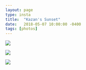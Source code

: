 ```yaml
---
layout: page
type: insta
title:  "Kazan's Sunset"
date:   2018-05-07 10:00:00 -0400
tags: [photos]
---
```


[![](https://farm5.staticflickr.com/4817/32074905858_2c031028c4_o_d.jpg)](https://farm5.staticflickr.com/4817/32074905858_2c031028c4_o_d.jpg)

[![](https://farm5.staticflickr.com/4848/45221874874_ed0b108430_o_d.jpg)](https://farm5.staticflickr.com/4848/45221874874_ed0b108430_o_d.jpg)

[![](https://farm5.staticflickr.com/4835/32074905878_cf6e941c70_o_d.jpg)](https://farm5.staticflickr.com/4835/32074905878_cf6e941c70_o_d.jpg)